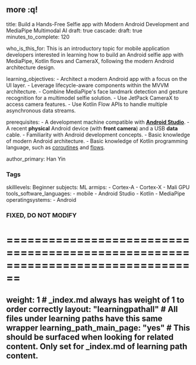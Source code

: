 more :q!
---
title: Build a Hands-Free Selfie app with Modern Android Development and MediaPipe Multimodal AI
draft: true
cascade:
    draft: true
minutes_to_complete: 120

who_is_this_for: This is an introductory topic for mobile application developers interested in learning how to build an Android selfie app with MediaPipe, Kotlin flows and CameraX, following the modern Android architecture design.


learning_objectives: 
    - Architect a modern Android app with a focus on the UI layer.
    - Leverage lifecycle-aware components within the MVVM architecture.
    - Combine MediaPipe's face landmark detection and gesture recognition for a multimodel selfie solution.
    - Use JetPack CameraX to access camera features.
    - Use Kotlin Flow APIs to handle multiple asynchronous data streams.

prerequisites:
    - A development machine compatible with [**Android Studio**](https://developer.android.com/studio).
    - A recent **physical** Android device (with **front camera**) and a USB **data** cable.
    - Familiarity with Android development concepts.
    - Basic knowledge of modern Android architecture.
    - Basic knowledge of Kotlin programming language, such as [coroutines](https://kotlinlang.org/docs/coroutines-overview.html) and [flows](https://kotlinlang.org/docs/flow.html).

author_primary: Han Yin

### Tags
skilllevels: Beginner
subjects: ML
armips:
    - Cortex-A
    - Cortex-X
    - Mali GPU
tools_software_languages:
    - mobile
    - Android Studio
    - Kotlin
    - MediaPipe
operatingsystems:
    - Android


### FIXED, DO NOT MODIFY
# ================================================================================
weight: 1                       # _index.md always has weight of 1 to order correctly
layout: "learningpathall"       # All files under learning paths have this same wrapper
learning_path_main_page: "yes"  # This should be surfaced when looking for related content. Only set for _index.md of learning path content.
---
